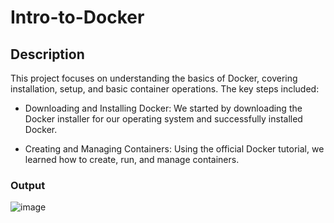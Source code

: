 # Intro-to-Docker

## Description
This project focuses on understanding the basics of Docker, covering installation, setup, and basic container operations. The key steps included:

- Downloading and Installing Docker: We started by downloading the Docker installer for our operating system and successfully installed Docker.

- Creating and Managing Containers: Using the official Docker tutorial, we learned how to create, run, and manage containers.

### Output
![image](https://github.com/user-attachments/assets/377594cd-fd80-4e31-b320-a411450e93b0)
